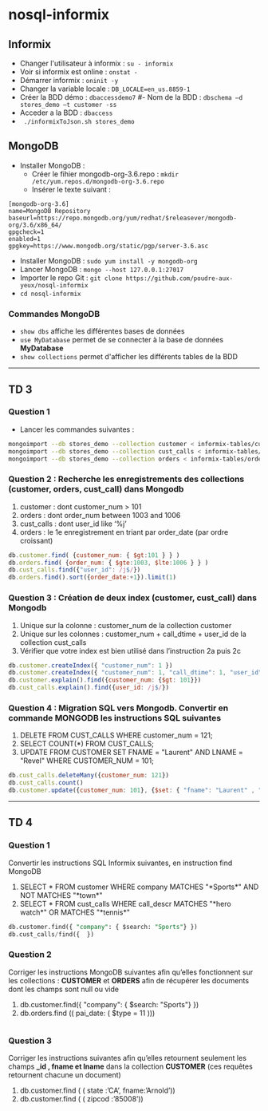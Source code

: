 # nosql-informix

## Informix

- Changer l'utilisateur à informix : `su - informix`
- Voir si informix est online : `onstat -`
- Démarrer informix : `oninit -y`
- Changer la variable locale : `DB_LOCALE=en_us.8859-1`
- Créer la BDD démo : `dbaccessdemo7`
#- Nom de la BDD : `dbschema –d stores_demo –t customer -ss`
- Acceder a la BDD : `dbaccess`
- ` ./informixToJson.sh stores_demo`

## MongoDB

- Installer MongoDB : 
  - Créer le fihier mongodb-org-3.6.repo : `mkdir /etc/yum.repos.d/mongodb-org-3.6.repo`
  - Insérer le texte suivant :  
```
[mongodb-org-3.6]
name=MongoDB Repository
baseurl=https://repo.mongodb.org/yum/redhat/$releasever/mongodb-org/3.6/x86_64/
gpgcheck=1
enabled=1
gpgkey=https://www.mongodb.org/static/pgp/server-3.6.asc
```  
- Installer MongoDB : `sudo yum install -y mongodb-org`
- Lancer MongoDB : `mongo --host 127.0.0.1:27017`
- Importer le repo Git : `git clone https://github.com/poudre-aux-yeux/nosql-informix`
- `cd nosql-informix`

### Commandes MongoDB

- `show dbs` affiche les différentes bases de données
- `use MyDatabase` permet de se connecter à la base de données __MyDatabase__
- `show collections` permet d'afficher les différents tables de la BDD

---

## TD 3

### Question 1

- Lancer les commandes suivantes :
```sh
mongoimport --db stores_demo --collection customer < informix-tables/customer.json
mongoimport --db stores_demo --collection cust_calls < informix-tables/cust_calls.json
mongoimport --db stores_demo --collection orders < informix-tables/orders.json
```

### Question 2 : Recherche les enregistrements des collections (customer, orders, cust_call) dans Mongodb

1. customer : dont customer_num > 101
2. orders : dont order_num between 1003 and 1006
3. cust_calls : dont user_id like ‘%j’
4. orders : le 1e enregistrement en triant par order_date (par ordre croissant)

```js
db.customer.find( {customer_num: { $gt:101 } } )
db.orders.find( {order_num: { $gte:1003, $lte:1006 } } )
db.cust_calls.find({"user_id": /j$/})
db.orders.find().sort({order_date:+1}).limit(1)
```

### Question 3 : Création de deux index (customer, cust_call) dans Mongodb

1. Unique sur la colonne : customer_num de la collection customer
2. Unique sur les colonnes : customer_num + call_dtime + user_id de la collection cust_calls
3. Vérifier que votre index est bien utilisé dans l’instruction 2a puis 2c

```js
db.customer.createIndex({ "customer_num": 1 })
db.customer.createIndex({ "customer_num": 1, "call_dtime": 1, "user_id": 1 })
db.customer.explain().find({customer_num: {$gt: 101}})
db.cust_calls.explain().find({user_id: /j$/})
```

### Question 4 : Migration SQL vers Mongodb. Convertir en commande MONGODB les instructions SQL suivantes

1. DELETE FROM CUST_CALLS WHERE customer_num = 121; 
2. SELECT COUNT(*) FROM CUST_CALLS;
3. UPDATE FROM CUSTOMER SET FNAME = "Laurent" AND LNAME = "Revel" WHERE CUSTOMER_NUM = 101;

```js
db.cust_calls.deleteMany({customer_num: 121})
db.cust_calls.count()
db.customer.update({customer_num: 101}, {$set: { "fname": "Laurent" , "lname": "Revel"}})
```

---

## TD 4

### Question 1

Convertir les instructions SQL Informix suivantes, en instruction find MongoDB

1. SELECT * FROM customer WHERE company MATCHES "\*Sports*" AND NOT MATCHES "\*town*"
2. SELECT * FROM cust_calls WHERE call_descr MATCHES "\*hero watch*" OR MATCHES "\*tennis*"

```sql
db.customer.find({ "company": { $search: "Sports"} })
db.cust_calls/find({  })
```

### Question 2

Corriger les instructions MongoDB suivantes afin qu’elles fonctionnent sur les collections : __CUSTOMER__ et __ORDERS__ afin de récupérer les documents dont les champs sont null ou vide

1. db.customer.find({ "company": { $search: "Sports"} })
2. db.orders.find (( pai_date: ( $type = 11 )))

```sql

```

### Question 3

Corriger les instructions suivantes afin qu’elles retournent seulement les champs __\_id , fname et lname__ dans la collection __CUSTOMER__ (ces requêtes retournent chacune un document)

1. db.customer.find ( ( state :’CA’, fname:’Arnold’))
2. db.customer.find ( ( zipcod :’85008’))

```sql

```